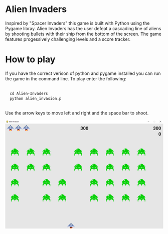 # Alien Invaders
Inspired by "Spacer Invaders" this game is built with Python using the Pygame libray. Alien Invaders has the user defeat a cascading line of aliens by shooting bullets with their ship from the bottom of the screen. The game features progessively challenging levels and a score tracker. 

<h1>How to play</h1>

If you have the correct verison of python and pygame installed you can run the game in the command line. To play enter the following:

<pre>
<code>
  cd Alien-Invaders
  python alien_invasion.p
</code>
</pre>

Use the arrow keys to move left and right and the space bar to shoot.

![Screenshot](https://github.com/ryankinnard/Alien-Invaders/blob/main/images/Screenshot%20alien.png)

